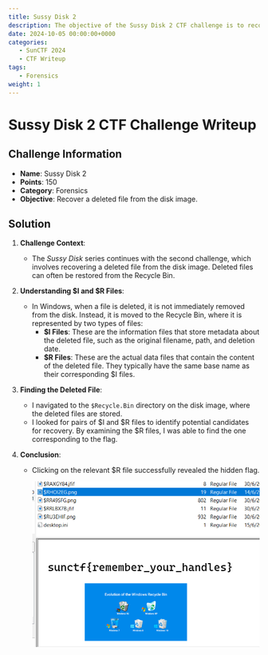 ```yaml
---
title: Sussy Disk 2
description: The objective of the Sussy Disk 2 CTF challenge is to recover a deleted file from the disk image.
date: 2024-10-05 00:00:00+0000
categories:
   - SunCTF 2024
   - CTF Writeup
tags:
   - Forensics
weight: 1     
---
```

# Sussy Disk 2 CTF Challenge Writeup

## Challenge Information
- **Name**: Sussy Disk 2
- **Points**: 150
- **Category**: Forensics
- **Objective**: Recover a deleted file from the disk image.

## Solution

1. **Challenge Context**:
   - The *Sussy Disk* series continues with the second challenge, which involves recovering a deleted file from the disk image. Deleted files can often be restored from the Recycle Bin.

2. **Understanding $I and $R Files**:
   - In Windows, when a file is deleted, it is not immediately removed from the disk. Instead, it is moved to the Recycle Bin, where it is represented by two types of files:
     - **$I Files**: These are the information files that store metadata about the deleted file, such as the original filename, path, and deletion date.
     - **$R Files**: These are the actual data files that contain the content of the deleted file. They typically have the same base name as their corresponding $I files.

3. **Finding the Deleted File**:
   - I navigated to the `$Recycle.Bin` directory on the disk image, where the deleted files are stored.
   - I looked for pairs of $I and $R files to identify potential candidates for recovery. By examining the $R files, I was able to find the one corresponding to the flag.

4. **Conclusion**:
   - Clicking on the relevant $R file successfully revealed the hidden flag.


      ![Flag](flag.png)

